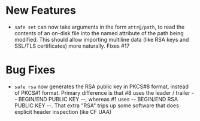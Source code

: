 # New Features

- `safe set` can now take arguments in the form `attr@/path`, to
  read the contents of an on-disk file into the named attribute of
  the path being modified.  This should allow importing multiline
  data (like RSA keys and SSL/TLS certificates) more naturally.
  Fixes #17

# Bug Fixes

- `safe rsa` now generates the RSA public key in PKCS#8 format,
  instead of PKCS#1 format.  Primary difference is that #8 uses
  the leader / trailer -- BEGIN/END PUBLIC KEY --, whereas #1 uses
  -- BEGIN/END RSA PUBLIC KEY --.  That extra "RSA" trips up some
  software that does explicit header inspection (ike CF UAA)
